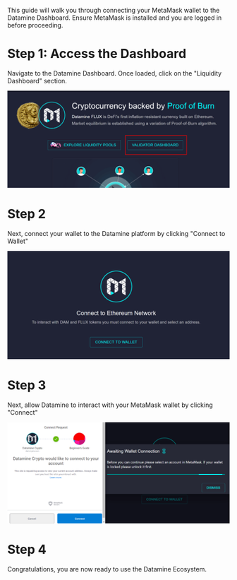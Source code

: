 This guide will walk you through connecting your MetaMask wallet to the Datamine Dashboard. Ensure MetaMask is installed and you are logged in before proceeding.

# Step 1: Access the Dashboard
Navigate to the Datamine Dashboard. Once loaded, click on the "Liquidity Dashboard" section.

![Connecting](../../helpArticles/assets/images/pngs/connectingMetamask/connecting1.png)

# Step 2
Next, connect your wallet to the Datamine platform by clicking "Connect to Wallet"

![Connecting](../../helpArticles/assets/images/pngs/connectingMetamask/connecting2.png)

# Step 3
Next, allow Datamine to interact with your MetaMask wallet by clicking "Connect"

![Connecting](../../helpArticles/assets/images/pngs/connectingMetamask/connecting3.png)

# Step 4
Congratulations, you are now ready to use the Datamine Ecosystem.